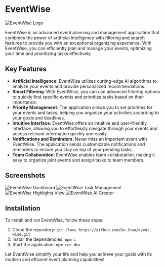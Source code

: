 # EventWise

![EventWise Logo](https://ouch-cdn2.icons8.com/zoeYW210magrY03i7C1AATAKj2_W7v_Xe636-DNLOes/rs:fit:256:134/czM6Ly9pY29uczgu/b3VjaC1wcm9kLmFz/c2V0cy9zdmcvMzg0/L2IwZDgxNWQyLTY1/YTEtNDcxOC1iNGJh/LWYzNGRlMWEwY2Ux/OC5zdmc.png)

EventWise is an advanced event planning and management application that combines the power of artificial intelligence with filtering and search features to provide you with an exceptional organizing experience. With EventWise, you can efficiently plan and manage your events, optimizing your time and prioritizing tasks effectively.

## Key Features

- **Artificial Intelligence**: EventWise utilizes cutting-edge AI algorithms to analyze your events and provide personalized recommendations.
- **Smart Filtering**: With EventWise, you can use advanced filtering options to quickly find specific events and prioritize tasks based on their importance.
- **Priority Management**: The application allows you to set priorities for your events and tasks, helping you organize your activities according to your goals and deadlines.
- **Intuitive Interface**: EventWise offers an intuitive and user-friendly interface, allowing you to effortlessly navigate through your events and access relevant information quickly and easily.
- **Notifications and Reminders**: Never miss an important event with EventWise. The application sends customizable notifications and reminders to ensure you stay on top of your pending tasks.
- **Team Collaboration**: EventWise enables team collaboration, making it easy to organize joint events and assign tasks to team members.

## Screenshots

![EventWise Dashboard](https://i.imgur.com/8gH5ara.png)
![EventWise Task Management](https://i.imgur.com/adGX1w4.png)
![EventWise Highlights View](https://i.imgur.com/buZ4Ih2.png)
![EventWise AI Creator](link_to_ai_creator_screenshot)

## Installation

To install and run EventWise, follow these steps:

1. Clone the repository: `git clone https://github.com/Dv-Joan/event-wise.git`
2. Install the dependencies: `npm i`
3. Start the application: `npm run dev`

Let EventWise simplify your life and help you achieve your goals with its modern and efficient event planning capabilities!

